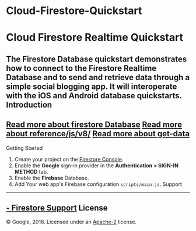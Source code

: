 # Cloud-Firestore-Quickstart
Cloud Firestore Realtime Quickstart
=============================
The Firestore Database quickstart demonstrates how to connect to the Firestore Realtime Database and
to send and retrieve data through a simple social blogging app. It will interoperate with the iOS and
Android database quickstarts.
Introduction
------------
[Read more about firestore Database](https://firebase.google.com/docs/firestore/quickstart)
[Read more about reference/js/v8/](https://firebase.google.com/docs/reference/js/v8/firebase.firestore.Firestore)
[Read more about get-data](https://firebase.google.com/docs/firestore/query-data/get-data)
---------------
Getting Started
 1. Create your project on the [Firestore Console](https://console.firebase.google.com).
 1. Enable the **Google** sign-in provider in the **Authentication > SIGN-IN METHOD** tab.
 1. Enable the **Firebase** Database.
 1. Add Your web app's Firebase configuration `scripts/main.js`.
Support
-------
[- Firestore Support](https://mesharis.github.io)
License
-------
© Google, 2016. Licensed under an [Apache-2](../LICENSE) license.
